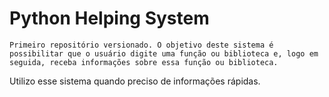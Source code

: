 # Python Helping System
    Primeiro repositório versionado. O objetivo deste sistema é possibilitar que o usuário digite uma função ou biblioteca e, logo em seguida, receba informações sobre essa função ou biblioteca.

Utilizo esse sistema quando preciso de informações rápidas.
